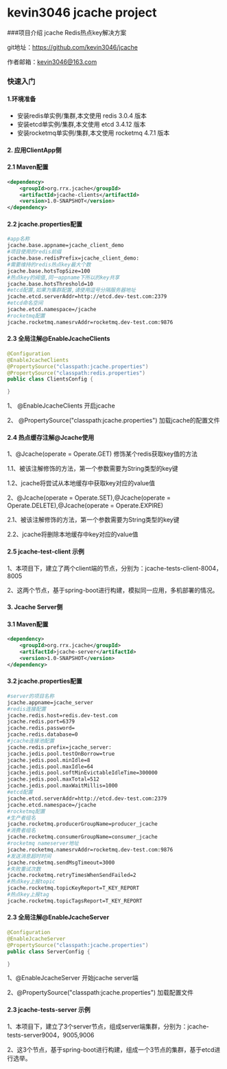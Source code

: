 # kevin3046 jcache project
###项目介绍
jcache Redis热点key解决方案

git地址：https://github.com/kevin3046/jcache

作者邮箱：kevin3046@163.com

### 快速入门

#### 1.环境准备
- 安装redis单实例/集群,本文使用 redis 3.0.4 版本
- 安装etcd单实例/集群,本文使用 etcd 3.4.12 版本
- 安装rocketmq单实例/集群,本文使用 rocketmq 4.7.1 版本

#### 2. 应用ClientApp侧

#### 2.1 Maven配置
```xml
<dependency>
    <groupId>org.rrx.jcache</groupId>
    <artifactId>jcache-clients</artifactId>
    <version>1.0-SNAPSHOT</version>
</dependency>
```

#### 2.2 jcache.properties配置
```bash
#app名称
jcache.base.appname=jcache_client_demo
#项目使用的redis前缀
jcache.base.redisPrefix=jcache_client_demo:
#需要维持的redis热点key最大个数
jcache.base.hotsTopSize=100
#热点key的阀值,同一appname下所以的key共享
jcache.base.hotsThreshold=10
#etcd配置,如果为集群配置,请使用逗号分隔服务器地址
jcache.etcd.serverAddr=http://etcd.dev-test.com:2379
#etcd命名空间
jcache.etcd.namespace=/jcache
#rocketmq配置
jcache.rocketmq.namesrvAddr=rocketmq.dev-test.com:9876
```

#### 2.3 全局注解@EnableJcacheClients
```java
@Configuration
@EnableJcacheClients
@PropertySource("classpath:jcache.properties")
@PropertySource("classpath:redis.properties")
public class ClientsConfig {

}
```
1、 @EnableJcacheClients 开启jcache

2、 @PropertySource("classpath:jcache.properties") 加载jcache的配置文件

#### 2.4 热点缓存注解@Jcache使用

1、@Jcache(operate = Operate.GET) 修饰某个redis获取key值的方法

1.1、被该注解修饰的方法，第一个参数需要为String类型的key键

1.2、jcache将尝试从本地缓存中获取key对应的value值

2、@Jcache(operate = Operate.SET),@Jcache(operate = Operate.DELETE),@Jcache(operate = Operate.EXPIRE)

2.1、被该注解修饰的方法，第一个参数需要为String类型的key键

2.2、jcache将删除本地缓存中key对应的value值

#### 2.5 jcache-test-client 示例

1、本项目下，建立了两个client端的节点，分别为：jcache-tests-client-8004，8005

2、这两个节点，基于spring-boot进行构建，模拟同一应用，多机部署的情况。


#### 3. Jcache Server侧

#### 3.1 Maven配置
```xml
<dependency>
    <groupId>org.rrx.jcache</groupId>
    <artifactId>jcache-server</artifactId>
    <version>1.0-SNAPSHOT</version>
</dependency>
```

#### 3.2 jcache.properties配置
```bash
#server的项目名称
jcache.appname=jcache_server
#redis连接配置
jcache.redis.host=redis.dev-test.com
jcache.redis.port=6379
jcache.redis.password=
jcache.redis.database=0
#jcache连接池配置
jcache.redis.prefix=jcache_server:
jcache.jedis.pool.testOnBorrow=true
jcache.jedis.pool.minIdle=8
jcache.jedis.pool.maxIdle=64
jcache.jedis.pool.softMinEvictableIdleTime=300000
jcache.jedis.pool.maxTotal=512
jcache.jedis.pool.maxWaitMillis=1000
#etcd配置
jcache.etcd.serverAddr=http://etcd.dev-test.com:2379
jcache.etcd.namespace=/jcache
#rocketmq配置
#生产者组名
jcache.rocketmq.producerGroupName=producer_jcache
#消费者组名
jcache.rocketmq.consumerGroupName=consumer_jcache
#rocketmq nameserver地址
jcache.rocketmq.namesrvAddr=rocketmq.dev-test.com:9876
#发送消息超时时间
jcache.rocketmq.sendMsgTimeout=3000
#失败重试次数
jcache.rocketmq.retryTimesWhenSendFailed=2
#热点key上报topic
jcache.rocketmq.topicKeyReport=T_KEY_REPORT
#热点key上报tag
jcache.rocketmq.topicTagsReport=T_KEY_REPORT
```

#### 2.3 全局注解@EnableJcacheServer
```java
@Configuration
@EnableJcacheServer
@PropertySource("classpath:jcache.properties")
public class ServerConfig {

}
```

1、@EnableJcacheServer 开始jcache server端

2、@PropertySource("classpath:jcache.properties") 加载配置文件

#### 2.3 jcache-tests-server 示例

1、本项目下，建立了3个server节点，组成server端集群，分别为：jcache-tests-server9004，9005,9006

2、这3个节点，基于spring-boot进行构建，组成一个3节点的集群，基于etcd进行选举。



